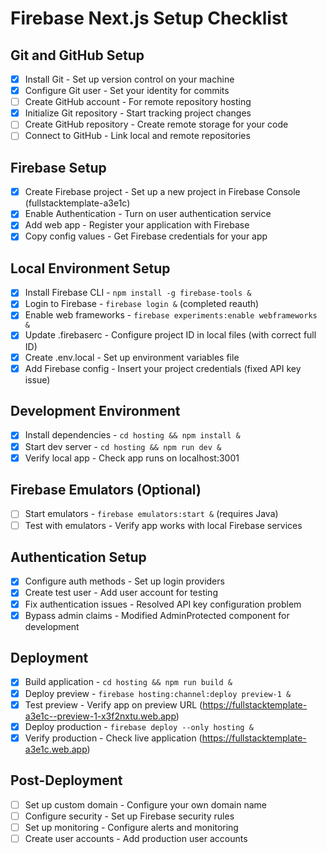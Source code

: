 # Firebase Next.js Setup Checklist

## Git and GitHub Setup
- [x] Install Git - Set up version control on your machine
- [x] Configure Git user - Set your identity for commits
- [ ] Create GitHub account - For remote repository hosting
- [x] Initialize Git repository - Start tracking project changes
- [ ] Create GitHub repository - Create remote storage for your code
- [ ] Connect to GitHub - Link local and remote repositories

## Firebase Setup
- [x] Create Firebase project - Set up a new project in Firebase Console (fullstacktemplate-a3e1c)
- [x] Enable Authentication - Turn on user authentication service
- [x] Add web app - Register your application with Firebase
- [x] Copy config values - Get Firebase credentials for your app

## Local Environment Setup
- [x] Install Firebase CLI - `npm install -g firebase-tools &`
- [x] Login to Firebase - `firebase login &` (completed reauth)
- [x] Enable web frameworks - `firebase experiments:enable webframeworks &`
- [x] Update .firebaserc - Configure project ID in local files (with correct full ID)
- [x] Create .env.local - Set up environment variables file
- [x] Add Firebase config - Insert your project credentials (fixed API key issue)

## Development Environment
- [x] Install dependencies - `cd hosting && npm install &`
- [x] Start dev server - `cd hosting && npm run dev &`
- [x] Verify local app - Check app runs on localhost:3001

## Firebase Emulators (Optional)
- [ ] Start emulators - `firebase emulators:start &` (requires Java)
- [ ] Test with emulators - Verify app works with local Firebase services

## Authentication Setup
- [x] Configure auth methods - Set up login providers
- [x] Create test user - Add user account for testing
- [x] Fix authentication issues - Resolved API key configuration problem
- [x] Bypass admin claims - Modified AdminProtected component for development

## Deployment
- [x] Build application - `cd hosting && npm run build &`
- [x] Deploy preview - `firebase hosting:channel:deploy preview-1 &`
- [x] Test preview - Verify app on preview URL (https://fullstacktemplate-a3e1c--preview-1-x3f2nxtu.web.app)
- [x] Deploy production - `firebase deploy --only hosting &`
- [x] Verify production - Check live application (https://fullstacktemplate-a3e1c.web.app)

## Post-Deployment
- [ ] Set up custom domain - Configure your own domain name
- [ ] Configure security - Set up Firebase security rules
- [ ] Set up monitoring - Configure alerts and monitoring
- [ ] Create user accounts - Add production user accounts
